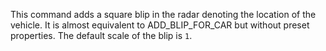 This command adds a square blip in the radar denoting the location of the vehicle. It is almost equivalent to ADD_BLIP_FOR_CAR but without preset properties. The default scale of the blip is `1`. 